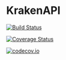 # KrakenAPI

[![Build Status](https://travis-ci.org/geresdi/KrakenAPI.jl.svg?branch=master)](https://travis-ci.org/geresdi/KrakenAPI.jl)

[![Coverage Status](https://coveralls.io/repos/geresdi/KrakenAPI.jl/badge.svg?branch=master&service=github)](https://coveralls.io/github/geresdi/KrakenAPI.jl?branch=master)

[![codecov.io](http://codecov.io/github/geresdi/KrakenAPI.jl/coverage.svg?branch=master)](http://codecov.io/github/geresdi/KrakenAPI.jl?branch=master)
